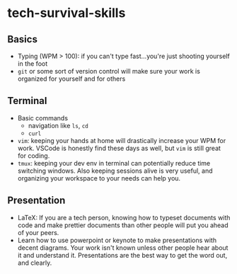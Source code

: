 # tech-survival-skills

## Basics

- Typing (WPM > 100): if you can't type fast...you're just shooting yourself in the foot
- `git` or some sort of version control will make sure your work is organized for yourself and for others

## Terminal

- Basic commands
  - navigation like `ls`, `cd`
  - `curl`
- `vim`: keeping your hands at home will drastically increase your WPM for work. VSCode is honestly find these days as well, but `vim` is still great for coding.
- `tmux`: keeping your dev env in terminal can potentially reduce time switching windows. Also keeping sessions alive is very useful, and organizing your workspace to your needs can help you.

## Presentation

- LaTeX: If you are a tech person, knowing how to typeset documents with code and make prettier documents than other people will put you ahead of your peers.
- Learn how to use powerpoint or keynote to make presentations with decent diagrams. Your work isn't known unless other people hear about it and understand it. Presentations are the best way to get the word out, and clearly.
